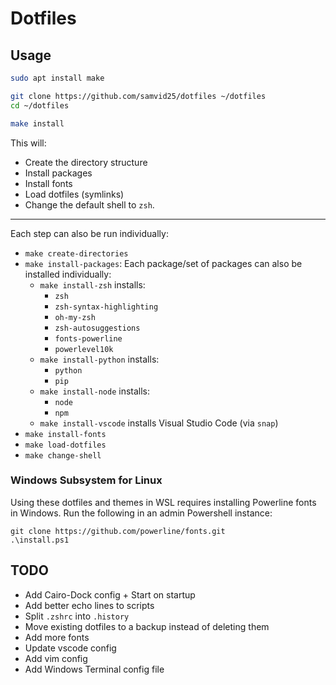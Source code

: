 # Dotfiles

## Usage

```bash
sudo apt install make

git clone https://github.com/samvid25/dotfiles ~/dotfiles
cd ~/dotfiles

make install
```

This will:
* Create the directory structure
* Install packages
* Install fonts
* Load dotfiles (symlinks)
* Change the default shell to `zsh`.

<hr \>

Each step can also be run individually:
* `make create-directories`
* `make install-packages`: Each package/set of packages can also be installed individually:
    * `make install-zsh` installs:
        * `zsh`
        * `zsh-syntax-highlighting`
        * `oh-my-zsh`
        * `zsh-autosuggestions`
        * `fonts-powerline`
        * `powerlevel10k`
    * `make install-python` installs:
        * `python`
        * `pip`
    * `make install-node` installs:
        * `node`
        * `npm`
    * `make install-vscode` installs Visual Studio Code (via `snap`)
* `make install-fonts`
* `make load-dotfiles`
* `make change-shell`

### Windows Subsystem for Linux

Using these dotfiles and themes in WSL requires installing Powerline fonts in Windows. Run the following in an admin Powershell instance:
```
git clone https://github.com/powerline/fonts.git
.\install.ps1
```

## TODO
* Add Cairo-Dock config + Start on startup
* Add better echo lines to scripts
* Split `.zshrc` into `.history`
* Move existing dotfiles to a backup instead of deleting them
* Add more fonts
* Update vscode config
* Add vim config
* Add Windows Terminal config file